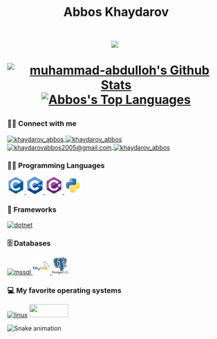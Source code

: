    
   
   <h1 align="center">Abbos Khaydarov</h1>
   
   <h1 align="center">
  <a target="_blank" href="https://github.com/yurijserrano/LANGUAGES-TOOLS-LOGOS/tree/master/cloud"><img src="https://img.shields.io/badge/DotNet developer from Uzbekistan-orange?style=for-the-badge&color=283593" /></a>&nbsp;

<p>
    <a align="center" href="https://github-readme-stats.vercel.app/api?username=Khaydarovabbos&show_icons=true&count_private=true&theme=react&hide_border=true&bg_color=1F222E&title_color=F85D7F&icon_color=F8D866"><img alt="muhammad-abdulloh's Github Stats"
                    src="https://github-readme-stats.vercel.app/api?username=Khaydarovabbos&show_icons=true&count_private=true&theme=react&hide_border=true&bg_color=1F222E&title_color=F85D7F&icon_color=F8D866" /></a>
  <a align="center" href="https://denvercoder1-github-readme-stats.vercel.app/api/top-langs/?username=KhaydarovAbbos&langs_count=8&layout=compact&theme=react&hide_border=true&bg_color=1F222E&title_color=F85D7F&icon_color=F8D866">
    <img alt="Abbos's Top Languages" src="https://denvercoder1-github-readme-stats.vercel.app/api/top-langs/?username=Khaydarovabbos&langs_count=8&layout=compact&theme=react&hide_border=true&bg_color=1F222E&title_color=F85D7F&icon_color=F8D866" /></a>
</p>

### 🙋‍♂️ Connect with me
   
<p align="left">
   <a href="https://fb.com/khaydarov_abbos" target="blank">
      <img align="center" src="https://raw.githubusercontent.com/rahuldkjain/github-profile-readme-generator/master/src/images/icons/Social/facebook.svg"                          alt="khaydarov_abbos" 
           height="30" 
           width="40"/>
   </a>
   <a href="https://instagram.com/iabboskhan" target="blank">
      <img align="center" src="https://raw.githubusercontent.com/rahuldkjain/github-profile-readme-generator/master/src/images/icons/Social/instagram.svg"                        alt="khaydarov_abbos" 
           height="30" 
           width="40" />
   </a>
   
   <a href="https://mail.google.com/khaydarovabbos2005@gmail.com" target="blank">
      <img align="center" src="https://img.icons8.com/external-justicon-flat-justicon/64/000000/external-gmail-social-media-justicon-flat-justicon.png"                            alt="khaydarovabbos2005@gmail.com" 
           height="30" 
           width="40" />
   </a>
   
   <a href="https://t.me/khaydarov_abbos" target="blank">
      <img align="center" src="https://img.icons8.com/color/48/000000/telegram-app--v1.png" 
           alt="khaydarov_abbos" 
           height="30" 
           width="40" />
   </a>   
   

### 👨‍💻 Programming Languages
   
<p align="left"> 
   <a href="https://www.cprogramming.com/" target="_blank" rel="noreferrer"> 
      <img src="https://raw.githubusercontent.com/devicons/devicon/master/icons/c/c-original.svg" 
           alt="c" 
           width="40" 
           height="40"/> 
   </a> 
   
   <a href="https://www.w3schools.com/cpp/" target="_blank" rel="noreferrer">
      <img src="https://raw.githubusercontent.com/devicons/devicon/master/icons/cplusplus/cplusplus-original.svg" 
           alt="cplusplus" 
           width="40" 
           height="40"/>
   </a> 
   
   <a href="https://www.w3schools.com/cs/" target="_blank" rel="noreferrer"> 
      <img src="https://raw.githubusercontent.com/devicons/devicon/master/icons/csharp/csharp-original.svg" 
           alt="csharp" 
           width="40" 
           height="40"/> 
   </a>  
   
   <a href="https://www.python.org" target="_blank" rel="noreferrer"> 
      <img src="https://raw.githubusercontent.com/devicons/devicon/master/icons/python/python-original.svg" 
           alt="python" 
           width="40" 
           height="40"/> 
   </a>
</p>

### 🧰 Frameworks
      
<p align="left"> <a href="https://dotnet.microsoft.com/" target="_blank" rel="noreferrer"> 
   <img src="https://img.icons8.com/external-tal-revivo-shadow-tal-revivo/24/000000/external-net-or-dot-net-a-software-framework-developed-by-microsoft-logo-shadow-tal-revivo.png" 
        alt="dotnet" 
        width="40" 
        height="40"/> 
   </a> 
</p>

### 🗄️ Databases
   
   
 <p  align="left"> 
       <a href="https://www.microsoft.com/en-us/sql-server" target="_blank" rel="noreferrer"> 
       <img src="https://www.svgrepo.com/show/303229/microsoft-sql-server-logo.svg"       
            alt="mssql" 
            width="40" 
            height="40"/>
    </a> 
    <a href="https://www.mysql.com/" target="_blank" rel="noreferrer"> 
       <img src="https://raw.githubusercontent.com/devicons/devicon/master/icons/mysql/mysql-original-wordmark.svg" 
            alt="mysql" 
            width="40" 
            height="40"/>
    </a> 
    <a href="https://www.postgresql.org" target="_blank" rel="noreferrer"> 
       <img src="https://raw.githubusercontent.com/devicons/devicon/master/icons/postgresql/postgresql-original-wordmark.svg" 
            alt="postgresql" 
            width="40" 
            height="40"/>
    </a>
</p>

   
### 💻 My favorite operating systems
    
 <p align="left">
    
   <a href="https://www.linux.org/" target="_blank" rel="noreferrer"> 
   <img src="https://img.shields.io/badge/Linux-FCC624?style=for-the-badge&logo=linux&logoColor=black" 
        alt="linux" 
        width="90" 
        height="30"></a>
 
  <a align="left" href="https://www.windows.org/" target="_blank" rel="noreferrer"> 
     <img src="https://img.shields.io/badge/Windows-0078D6?style=for-the-badge&logo=windows&logoColor=white"
         width="90" 
         height="30">
    </a>
 
</p>

 
  
 ![Snake animation](https://github.com/KhaydarovAbbos/KhaydarovAbbos/blob/main/github-contribution-grid-snake.svg)
 
   

  

<!--
**KhaydarovAbbos/KhaydarovAbbos** is a ✨ _special_ ✨ repository because its `README.md` (this file) appears on your GitHub profile.

Here are some ideas to get you started:

- 🔭 I’m currently working on ...
- 🌱 I’m currently learning ...
- 👯 I’m looking to collaborate on ...
- 🤔 I’m looking for help with ...
- 💬 Ask me about ...
- 📫 How to reach me: ...
- 😄 Pronouns: ...
- ⚡ Fun fact: ...
-->
